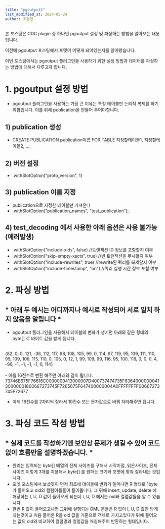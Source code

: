 ```yaml
---
title: "pgoutput2"
last_modified_at: 2024-05-24
author: 조평연
---
```


본 포스팅은 CDC plugin 중 하나인 pgoutput 설정 및 파싱하는 방법을 알아보는 내용입니다.

이전에 pgoutput 포스팅에서 포멧이 어떻게 되어있는지를 알아봤습니다.

이번 포스팅에서는 pgoutput 플러그인을 사용하기 위한 설정 방법과
데이터를 파싱하는 방법에 대해서 다루고자 합니다.

# 1. pgoutput 설정 방법
- pgoutput 플러그인을 사용하는 가장 큰 이유는 특정 테이블만 논리적 복제를 하기 위함입니다.
이를 위해 publication을 만들어 주어야합니다.

## 1) publication 생성
- CREATE PUBLICATION publication이름 FOR TABLE 지정할테이블1, 지정할테이블2, ...;

## 2) 버전 설정
- .withSlotOption("proto_version", 1)

## 3) publication 이름 지정
- publication으로 지정한 테이블만 가져온다
- .withSlotOption("publication_names", "test_publication");

## 4) test_decoding 에서 사용한 아래 옵션은 사용 불가능 (에러발생)
- .withSlotOption("include-xids", false) //트랜잭션 ID 정보를 포함할지 여부
- .withSlotOption("skip-empty-xacts", true) //빈 트랜잭션을 무시할지 여부
- .withSlotOption("include-rewrites", true) //rewrite된 쿼리를 복제할지 여부
- .withSlotOption("include-timestamp", "on") //쿼리 실행 시간 정보 포함 여부

# 2. 파싱 방법
## * 아래 두 예시는 어디까지나 예시로 작성되어 서로 일치 하지 않음을 알립니다 *
- pgoutput 플러그인을 사용해서 테이블의 변화가 생기면 아래와 같은 형태의 byte[] 로 바이트 값을 받게 됩니다.
<br>
{82, 0, 0, 121, -36, 112, 117, 98, 108, 105, 99, 0, 114, 97, 119, 95, 109, 111, 110, 95, 109, 108, 115, 110, 0, 105, 0, 12, 1, 99, 108, 99, 116, 95, 100, 116, 0, 0, 0, 4, -96, -1, -1, -1, -1, 0, 114}
<br>
<br>
- 이를 16진수로 변환 해주면 아래와 같이 됩니다.
<br>
73746E675F76616C0000000413000007D400737474735F636400000004130000001800667273745F7265675F647400000004A0FFFFFFFF00667273745F72677
<br>

- 이제 16진수를 2자리씩 잘라서 10진수 또는 문자값으로 바꿔 처리해주면 됩니다.

# 3. 파싱 코드 작성 방법
## * 실제 코드를 작성하기엔 보안상 문제가 생길 수 있어 코드없이 흐름만을 설명하겠습니다. *
- 원리는 입력되는 byte[] 배열의 전체 사이즈를 구해서 시작지점, 읽은사이즈, 전체사이즈 이렇게 3개를 이용해서 byte[] 를 원하는 크기와 포멧에 맞춰 잘라내는 것입니다.
- 포멧 포스팅에서 보셨듯이 먼저 최초에 테이블에 변화가 일어나면 R 형태로 1byte가 들어오고 oid와 컬럼이름들이 들어옵니다.
그 뒤에 insert, update, delete 에 해당하는 I, U, D 값이 들어오게 되는데 I, U, D 에서는 oid와 컬럼값들을 알 수 있습니다.
- 한번 R 값이 들어오고나면 그뒤에 실행되는 DML 문들은 R 없이 I, U, D 값만 받게 되는것이고 처음 들어온 R을 oid 값을 기준으로 객체로 가지고있다가 뒤에 들어오는 값의 oid와 비교하여 컬럼명과 컬럼값을 매칭해주어 반환하는 형태입니다.